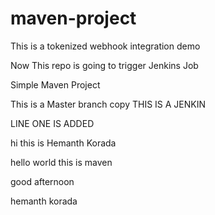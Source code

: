 # maven-project

This is a tokenized webhook integration demo

Now This repo is going to trigger Jenkins Job

Simple Maven Project

This is a Master branch copy
THIS IS A JENKIN

LINE ONE IS ADDED

hi this is Hemanth Korada

hello world this is maven

good afternoon

hemanth korada
